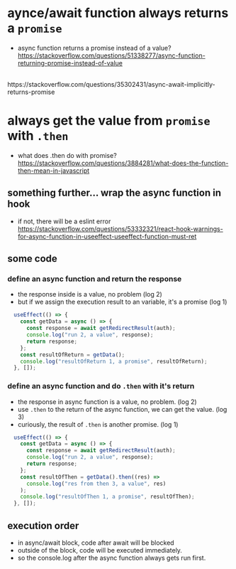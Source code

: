 # aynce/await function always returns a `promise`
- async function returns a promise instead of a value?
https://stackoverflow.com/questions/51338277/async-function-returning-promise-instead-of-value
<br/>
https://stackoverflow.com/questions/35302431/async-await-implicitly-returns-promise

# always get the value from `promise` with `.then`
- what does .then do with promise?
https://stackoverflow.com/questions/3884281/what-does-the-function-then-mean-in-javascript

## something further... wrap the async function in hook 
- if not, there will be a eslint error
https://stackoverflow.com/questions/53332321/react-hook-warnings-for-async-function-in-useeffect-useeffect-function-must-ret

## some code

### define an async function and return the response
- the response inside is a value, no problem (log 2)
- but if we assign the execution result to an variable, it's a promise (log 1)
```js
  useEffect(() => {
    const getData = async () => {
      const response = await getRedirectResult(auth);
      console.log("run 2, a value", response);
      return response;
    };
    const resultOfReturn = getData();
    console.log("resultOfReturn 1, a promise", resultOfReturn);
  }, []);


```

### define an async function and do `.then` with it's return
- the response in async function is a value, no problem. (log 2)
- use `.then` to the return of the async function, we can get the value. (log 3)
- curiously, the result of `.then` is another promise. (log 1)
```js
  useEffect(() => {
    const getData = async () => {
      const response = await getRedirectResult(auth);
      console.log("run 2, a value", response);
      return response;
    };
    const resultOfThen = getData().then((res) =>
      console.log("res from then 3, a value", res)
    );
    console.log("resultOfThen 1, a promise", resultOfThen);
  }, []);

```

## execution order
- in async/await block, code after await will be blocked
- outside of the block, code will be executed immediately.
- so the console.log after the async function always gets run first.


